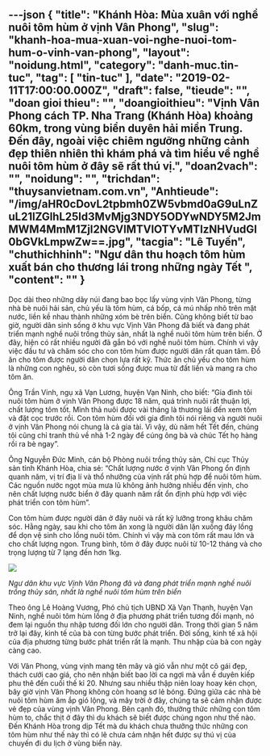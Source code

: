 ---json
{
    "title": "Khánh Hòa: Mùa xuân với nghề nuôi tôm hùm ở vịnh Vân Phong",
    "slug": "khanh-hoa-mua-xuan-voi-nghe-nuoi-tom-hum-o-vinh-van-phong",
    "layout": "noidung.html",
    "category": "danh-muc.tin-tuc",
    "tag": [
        "tin-tuc"
    ],
    "date": "2019-02-11T17:00:00.000Z",
    "draft": false,
    "tieude": "",
    "doan gioi thieu": "",
    "doangioithieu": "Vịnh Vân Phong cách TP. Nha Trang (Khánh Hòa) khoảng 60km, trong vùng biển duyên hải miền Trung. Đến đây, ngoài việc chiêm ngưỡng những cảnh đẹp thiên nhiên thì khám phá và tìm hiểu về nghề nuôi tôm hùm ở đây sẽ rất thú vị.",
    "doan2vach": "",
    "noidung": "",
    "trichdan": "thuysanvietnam.com.vn",
    "Anhtieude": "/img/aHR0cDovL2tpbmh0ZW5vbmd0aG9uLnZuL21lZGlhL25ld3MvMjg3NDY5ODYwNDY5M2JmMWM4MmM1ZjI2NGVlMTVlOTYvMTIzNHVudGl0bGVkLmpwZw==.jpg",
    "tacgia": "Lê Tuyến",
    "chuthichhinh": "Ngư dân thu hoạch tôm hùm xuất bán cho thương lái trong những ngày Tết ",
    "__content__": ""
}
---
<p>Dọc d&agrave;i theo những d&atilde;y n&uacute;i đang bao bọc lấy v&ugrave;ng vịnh V&acirc;n Phong, từng nh&agrave; b&egrave; nu&ocirc;i hải sản, chủ yếu l&agrave; t&ocirc;m h&ugrave;m, c&aacute; bốp, c&aacute; m&uacute; nhấp nh&ocirc; tr&ecirc;n mặt nước, liền kề nhau th&agrave;nh những x&oacute;m b&egrave; tr&ecirc;n biển. Cũng kh&ocirc;ng biết từ bao giờ, người d&acirc;n sinh sống ở khu vực Vịnh V&acirc;n Phong đ&atilde; biết v&agrave; đang ph&aacute;t triển mạnh nghề nu&ocirc;i trồng thủy sản, nhất l&agrave; nghề nu&ocirc;i t&ocirc;m h&ugrave;m tr&ecirc;n biển. Ở đ&acirc;y, hiện c&oacute; rất nhiều người đ&atilde; gắn b&oacute; với nghề nu&ocirc;i t&ocirc;m h&ugrave;m. Ch&iacute;nh v&igrave; vậy việc đầu tư v&agrave; chăm s&oacute;c cho con t&ocirc;m h&ugrave;m được người d&acirc;n rất quan t&acirc;m. Đồ ăn cho t&ocirc;m được người d&acirc;n chọn lựa rất kỹ. Thức ăn chủ yếu cho t&ocirc;m h&ugrave;m l&agrave; những con ngh&ecirc;u, s&ograve; c&ograve;n tươi sống được mua từ đất liền v&agrave; mang ra cho t&ocirc;m ăn.</p>

<p>&Ocirc;ng Trần Vinh, ngụ x&atilde; Vạn Lương, huyện Vạn Ninh, cho biết: &ldquo;Gia đ&igrave;nh t&ocirc;i nu&ocirc;i t&ocirc;m h&ugrave;m ở vịnh V&acirc;n Phong được 18 năm, qu&aacute; tr&igrave;nh nu&ocirc;i rất thuận lợi, chất lượng t&ocirc;m tốt. M&igrave;nh thả nu&ocirc;i được v&agrave;i th&aacute;ng l&agrave; thương l&aacute;i đến xem t&ocirc;m v&agrave; đặt cọc trước rồi. Con t&ocirc;m h&ugrave;m đối với gia đ&igrave;nh t&ocirc;i n&oacute;i ri&ecirc;ng v&agrave; người nu&ocirc;i ở vịnh V&acirc;n Phong n&oacute;i chung l&agrave; cả gia t&agrave;i. V&igrave; vậy, d&ugrave; năm hết Tết đến, ch&uacute;ng t&ocirc;i cũng chỉ tranh thủ về nh&agrave; 1-2 ng&agrave;y để c&uacute;ng &ocirc;ng b&agrave; v&agrave; ch&uacute;c Tết họ h&agrave;ng rồi ra b&egrave; ngay&rdquo;.</p>

<p>&Ocirc;ng Nguyễn Đức Minh, c&aacute;n bộ Ph&ograve;ng nu&ocirc;i trồng thủy sản, Chi cục Thủy sản tỉnh Kh&aacute;nh H&ograve;a, chia sẻ: &ldquo;Chất lượng nước ở vịnh V&acirc;n Phong ổn định quanh năm, vị tr&iacute; địa l&iacute; v&agrave; thổ nhưỡng của vịnh rất ph&ugrave; hợp để nu&ocirc;i t&ocirc;m h&ugrave;m. C&aacute;c nguồn nước ngọt m&ugrave;a mưa lũ kh&ocirc;ng ảnh hưởng nhiều đến vịnh, cho n&ecirc;n chất lượng nước biển ở đ&acirc;y quanh năm rất ổn định ph&ugrave; hợp với việc ph&aacute;t triển con t&ocirc;m h&ugrave;m&rdquo;.</p>

<p>Con t&ocirc;m h&ugrave;m được người d&acirc;n ở đ&acirc;y nu&ocirc;i v&agrave; rất kỹ lưỡng trong kh&acirc;u chăm s&oacute;c. Hằng ng&agrave;y, sau khi cho t&ocirc;m ăn xong l&agrave; người d&acirc;n lặn xuống đ&aacute;y lồng để dọn vệ sinh cho lồng nu&ocirc;i t&ocirc;m. Ch&iacute;nh v&igrave; vậy m&agrave; con t&ocirc;m rất mau lớn v&agrave; cho chất lượng ngon. Trung b&igrave;nh, t&ocirc;m ở đ&acirc;y được nu&ocirc;i từ 10-12 th&aacute;ng v&agrave; cho trọng lượng từ 7 lạng đến hơn 1kg.&nbsp;</p>

<p><img src="http://www.kinhtenongthon.vn/media/news/aHR0cDovL2tpbmh0ZW5vbmd0aG9uLnZuL21lZGlhL25ld3MvMjg3NDY5ODYwNDY5M2JmMWM4MmM1ZjI2NGVlMTVlOTYvMTIzNDV1bnRpdGxlZC5qcGc=" /></p>

<p><em>Ngư d&acirc;n khu vực Vịnh V&acirc;n Phong đ&atilde; v&agrave; đang ph&aacute;t triển mạnh nghề nu&ocirc;i trồng thủy sản, nhất l&agrave; nghề nu&ocirc;i t&ocirc;m h&ugrave;m tr&ecirc;n biển</em>&nbsp;</p>

<p>Theo &ocirc;ng L&ecirc; Ho&agrave;ng Vương, Ph&oacute; chủ tịch UBND X&atilde; Vạn Thạnh, huyện Vạn Ninh, nghề nu&ocirc;i t&ocirc;m h&ugrave;m lồng ở địa phương ph&aacute;t triển tương đối mạnh, n&oacute; đem lại nguồn thu nhập tương đối lớn cho người d&acirc;n. Trong thời gian 5 năm trở lại đ&acirc;y, kinh tế của b&agrave; con từng bước ph&aacute;t triển. Đời sống, kinh tế x&atilde; hội của địa phương từng bước ph&aacute;t triển rất l&agrave; mạnh. Thu nhập của b&agrave; con ng&agrave;y c&agrave;ng cao.</p>

<p>Với V&acirc;n Phong, v&ugrave;ng vịnh mang t&ecirc;n m&acirc;y v&agrave; gi&oacute; vẫn như một c&ocirc; g&aacute;i đẹp, th&aacute;ch cưới cao gi&aacute;, cho n&ecirc;n nhận biết bao lời ca ngợi m&agrave; vẫn ế duy&ecirc;n kiếp phu th&ecirc; đến cuối thế kỉ 20. Nhưng sau nhiều thập ni&ecirc;n loay hoay k&eacute;n chọn, b&acirc;y giờ vịnh V&acirc;n Phong kh&ocirc;ng c&ograve;n hoang sơ lẻ b&oacute;ng. Đứng giữa c&aacute;c nh&agrave; b&egrave; nu&ocirc;i t&ocirc;m h&ugrave;m ăm ắp gi&oacute; lộng, v&agrave; m&acirc;y trời ở đ&acirc;y, ch&uacute;ng ta sẽ cảm nhận được vẻ đẹp của v&ugrave;ng vịnh V&acirc;n Phong. B&ecirc;n cạnh đ&oacute;, thưởng thức những con t&ocirc;m h&ugrave;m to, chắc thịt ở đ&acirc;y th&igrave; du kh&aacute;ch sẽ biết được ch&uacute;ng ngon như thế n&agrave;o. Đến Kh&aacute;nh H&ograve;a trong dịp Tết m&agrave; du kh&aacute;ch chưa thưởng thức những con t&ocirc;m h&ugrave;m như thế n&agrave;y th&igrave; c&oacute; lẽ chưa cảm nhận hết được sự th&uacute; vị của chuyến đi du lịch ở v&ugrave;ng biển n&agrave;y.</p>
